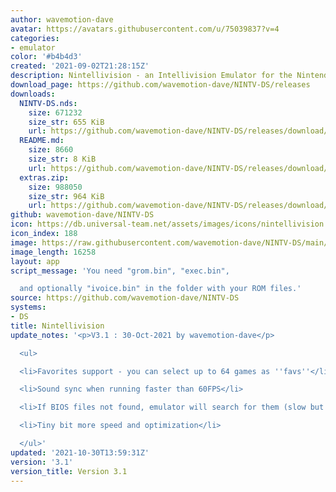 ```yaml
---
author: wavemotion-dave
avatar: https://avatars.githubusercontent.com/u/75039837?v=4
categories:
- emulator
color: '#b4b4d3'
created: '2021-09-02T21:28:15Z'
description: Nintellivision - an Intellivision Emulator for the Nintendo DS/DSi
download_page: https://github.com/wavemotion-dave/NINTV-DS/releases
downloads:
  NINTV-DS.nds:
    size: 671232
    size_str: 655 KiB
    url: https://github.com/wavemotion-dave/NINTV-DS/releases/download/3.1/NINTV-DS.nds
  README.md:
    size: 8660
    size_str: 8 KiB
    url: https://github.com/wavemotion-dave/NINTV-DS/releases/download/3.1/README.md
  extras.zip:
    size: 988050
    size_str: 964 KiB
    url: https://github.com/wavemotion-dave/NINTV-DS/releases/download/3.1/extras.zip
github: wavemotion-dave/NINTV-DS
icon: https://db.universal-team.net/assets/images/icons/nintellivision.png
icon_index: 188
image: https://raw.githubusercontent.com/wavemotion-dave/NINTV-DS/main/arm9/gfx/bgTop.png
image_length: 16258
layout: app
script_message: 'You need "grom.bin", "exec.bin",

  and optionally "ivoice.bin" in the folder with your ROM files.'
source: https://github.com/wavemotion-dave/NINTV-DS
systems:
- DS
title: Nintellivision
update_notes: '<p>V3.1 : 30-Oct-2021 by wavemotion-dave</p>

  <ul>

  <li>Favorites support - you can select up to 64 games as ''favs''</li>

  <li>Sound sync when running faster than 60FPS</li>

  <li>If BIOS files not found, emulator will search for them (slow but effective)</li>

  <li>Tiny bit more speed and optimization</li>

  </ul>'
updated: '2021-10-30T13:59:31Z'
version: '3.1'
version_title: Version 3.1
---
```

